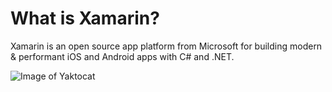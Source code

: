 # What is Xamarin?

Xamarin is an open source app platform from Microsoft for building modern & performant iOS and Android apps with C# and .NET.

![Image of Yaktocat](https://dotnet.microsoft.com/static/images/illustrations/swimlane_shared_csharp_architecture.svg?v=QjZ_AAzIx9cQWyh7oNrp60IbuTl9zno9JQgVAiIiQYg)

